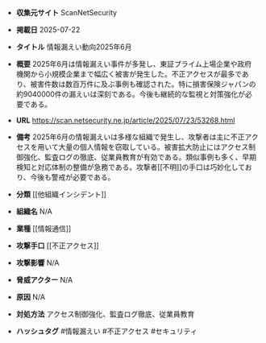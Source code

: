 - **収集元サイト**
ScanNetSecurity

- **掲載日**
2025-07-22

- **タイトル**
情報漏えい動向2025年6月

- **概要**
2025年6月は情報漏えい事件が多発し、東証プライム上場企業や政府機関から小規模企業まで幅広く被害が発生した。不正アクセスが最多であり、被害件数は数百万件に及ぶ事例も確認された。特に損害保険ジャパンの約9040000件の漏えいは深刻である。今後も継続的な監視と対策強化が必要である。

- **URL**
https://scan.netsecurity.ne.jp/article/2025/07/23/53268.html

- **備考**
2025年6月の情報漏えいは多様な組織で発生し、攻撃者は主に不正アクセスを用いて大量の個人情報を窃取している。被害拡大防止にはアクセス制御強化、監査ログの徹底、従業員教育が有効である。類似事例も多く、早期検知と対応体制の整備が急務である。攻撃者[[不明]]の手口は巧妙化しており、今後も警戒が必要である。

- **分類**
[[他組織インシデント]]

- **組織名**
N/A

- **業種**
[[情報通信]]

- **攻撃手口**
[[不正アクセス]]

- **攻撃影響**
N/A

- **脅威アクター**
N/A

- **原因**
N/A

- **対処方法**
アクセス制御強化、監査ログ徹底、従業員教育

- **ハッシュタグ**
#情報漏えい #不正アクセス #セキュリティ
